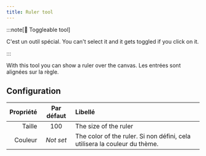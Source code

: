 ```yaml
---
title: Ruler tool
---
```


:::note[🔘 Toggleable tool]

C'est un outil spécial.
You can't select it and it gets toggled if you click on it.

:::

With this tool you can show a ruler over the canvas.
Les entrées sont alignées sur la règle.

## Configuration

| Propriété | Par défaut | Libellé                                                                                                    |
| --------: | :--------: | :--------------------------------------------------------------------------------------------------------- |
|    Taille |     100    | The size of the ruler                                                                                      |
|   Couleur |  _Not set_ | The color of the ruler. Si non défini, cela utilisera la couleur du thème. |
